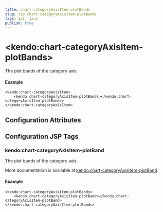 ```yaml
---
title: chart-categoryAxisItem-plotBands
slug: jsp-chart-categoryAxisItem-plotBands
tags: api, java
publish: true
---
```


# \<kendo:chart-categoryAxisItem-plotBands\>

The plot bands of the category axis.

#### Example
    <kendo:chart-categoryAxisItem>
        <kendo:chart-categoryAxisItem-plotBands></kendo:chart-categoryAxisItem-plotBands>
    </kendo:chart-categoryAxisItem>

## Configuration Attributes


##  Configuration JSP Tags

### kendo:chart-categoryAxisItem-plotBand

The plot bands of the category axis.

More documentation is available at [kendo:chart-categoryAxisItem-plotBand](chart/categoryaxisitem-plotband).

#### Example

    <kendo:chart-categoryAxisItem-plotBands>
        <kendo:chart-categoryAxisItem-plotBand></kendo:chart-categoryAxisItem-plotBand>
    </kendo:chart-categoryAxisItem-plotBands>

 
